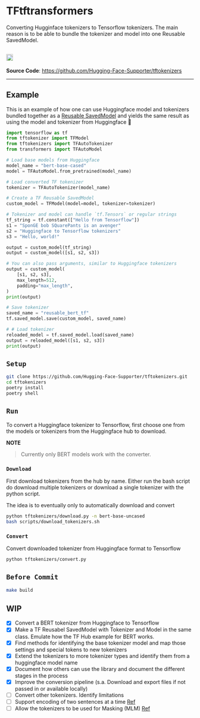 # TFtftransformers
Converting Hugginface tokenizers to Tensorflow tokenizers. The main reason is to be able to bundle the tokenizer and model into one Reusable SavedModel.

<a href="https://badge.fury.io/py/tftokenizers"><img src="https://badge.fury.io/py/tftokenizers.svg" alt="PyPI version" height="18"></a>
---

**Source Code**: <a href="https://github.com/Huggingface-Supporters/tftftransformers" target="_blank">https://github.com/Hugging-Face-Supporter/tftokenizers</a>

---


## Example
This is an example of how one can use Huggingface model and tokenizers bundled together as a [Reusable SavedModel](https://www.tensorflow.org/hub/reusable_saved_models) and yields the same result as using the model and tokenizer from Huggingface 🤗


```python
import tensorflow as tf
from tftokenizer import TFModel
from tftokenizers import TFAutoTokenizer
from transformers import TFAutoModel

# Load base models from Huggingface
model_name = "bert-base-cased"
model = TFAutoModel.from_pretrained(model_name)

# Load converted TF tokenizer
tokenizer = TFAutoTokenizer(model_name)

# Create a TF Reusable SavedModel
custom_model = TFModel(model=model, tokenizer=tokenizer)

# Tokenizer and model can handle `tf.Tensors` or regular strings
tf_string = tf.constant(["Hello from Tensorflow"])
s1 = "SponGE bob SQuarePants is an avenger"
s2 = "Huggingface to Tensorflow tokenizers"
s3 = "Hello, world!"

output = custom_model(tf_string)
output = custom_model([s1, s2, s3])

# You can also pass arguments, similar to Huggingface tokenizers
output = custom_model(
    [s1, s2, s3],
    max_length=512,
    padding="max_length",
)
print(output)

# Save tokenizer
saved_name = "reusable_bert_tf"
tf.saved_model.save(custom_model, saved_name)

# # Load tokenizer
reloaded_model = tf.saved_model.load(saved_name)
output = reloaded_model([s1, s2, s3])
print(output)
```

## `Setup`
```bash
git clone https://github.com/Hugging-Face-Supporter/tftokenizers.git
cd tftokenizers
poetry install
poetry shell
```

## `Run`
To convert a Huggingface tokenizer to Tensorflow, first choose one from the models or tokenizers from the Huggingface hub to download.

**NOTE**
> Currently only BERT models work with the converter.

### `Download`
First download tokenizers from the hub by name. Either run the bash script do download multiple tokenizers or download a single tokenizer with the python script.

The idea is to eventually only to automatically download and convert

```bash
python tftokenizers/download.py -n bert-base-uncased
bash scripts/download_tokenizers.sh
```

### `Convert`
Convert downloaded tokenizer from Huggingface format to Tensorflow
```bash
python tftokenizers/convert.py
```

## `Before Commit`
```bash
make build
```



## WIP
- [x] Convert a BERT tokenizer from Huggingface to Tensorflow
- [x] Make a TF Reusabel SavedModel with Tokenizer and Model in the same class. Emulate how the TF Hub example for BERT works.
- [x] Find methods for identifying the base tokenizer model and map those settings and special tokens to new tokenizers
- [x] Extend the tokenizers to more tokenizer types and identify them from a huggingface model name
- [x] Document how others can use the library and document the different stages in the process
- [x] Improve the conversion pipeline (s.a. Download and export files if not passed in or available locally)
- [ ] Convert other tokenizers. Identify limitations
- [ ] Support encoding of two sentences at a time [Ref](https://www.tensorflow.org/text/guide/bert_preprocessing_guide)
- [ ] Allow the tokenizers to be used for Masking (MLM) [Ref](https://www.tensorflow.org/text/guide/bert_preprocessing_guide)
